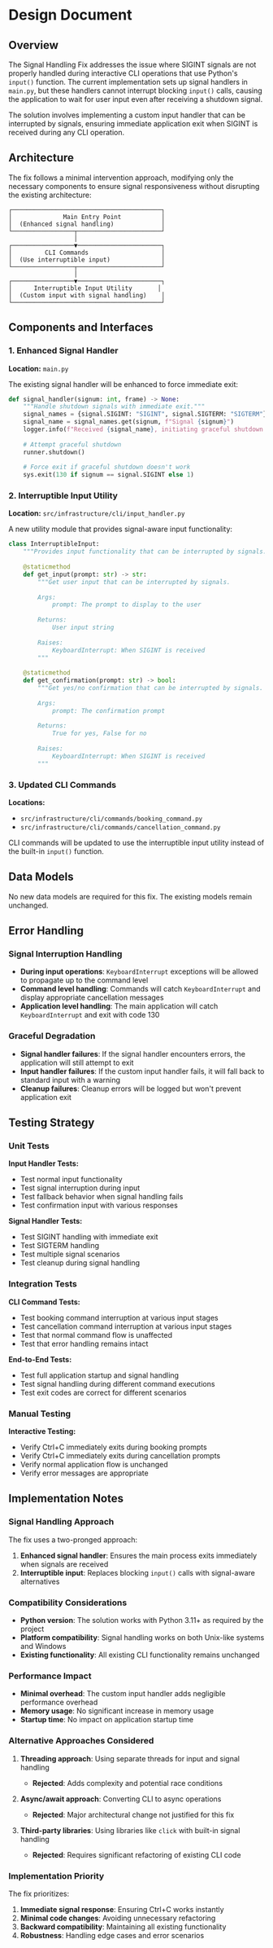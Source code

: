 # Design Document

## Overview

The Signal Handling Fix addresses the issue where SIGINT signals are not properly handled during interactive CLI operations that use Python's `input()` function. The current implementation sets up signal handlers in `main.py`, but these handlers cannot interrupt blocking `input()` calls, causing the application to wait for user input even after receiving a shutdown signal.

The solution involves implementing a custom input handler that can be interrupted by signals, ensuring immediate application exit when SIGINT is received during any CLI operation.

## Architecture

The fix follows a minimal intervention approach, modifying only the necessary components to ensure signal responsiveness without disrupting the existing architecture:

```
┌─────────────────────────────────────────┐
│              Main Entry Point           │
│  (Enhanced signal handling)             │
└─────────────────┬───────────────────────┘
                  │
┌─────────────────▼───────────────────────┐
│         CLI Commands                    │
│  (Use interruptible input)              │
└─────────────────┬───────────────────────┘
                  │
┌─────────────────▼───────────────────────┐
│      Interruptible Input Utility       │
│  (Custom input with signal handling)    │
└─────────────────────────────────────────┘
```

## Components and Interfaces

### 1. Enhanced Signal Handler

**Location:** `main.py`

The existing signal handler will be enhanced to force immediate exit:

```python
def signal_handler(signum: int, frame) -> None:
    """Handle shutdown signals with immediate exit."""
    signal_names = {signal.SIGINT: "SIGINT", signal.SIGTERM: "SIGTERM"}
    signal_name = signal_names.get(signum, f"Signal {signum}")
    logger.info(f"Received {signal_name}, initiating graceful shutdown...")
    
    # Attempt graceful shutdown
    runner.shutdown()
    
    # Force exit if graceful shutdown doesn't work
    sys.exit(130 if signum == signal.SIGINT else 1)
```

### 2. Interruptible Input Utility

**Location:** `src/infrastructure/cli/input_handler.py`

A new utility module that provides signal-aware input functionality:

```python
class InterruptibleInput:
    """Provides input functionality that can be interrupted by signals."""
    
    @staticmethod
    def get_input(prompt: str) -> str:
        """Get user input that can be interrupted by signals.
        
        Args:
            prompt: The prompt to display to the user
            
        Returns:
            User input string
            
        Raises:
            KeyboardInterrupt: When SIGINT is received
        """
        
    @staticmethod
    def get_confirmation(prompt: str) -> bool:
        """Get yes/no confirmation that can be interrupted by signals.
        
        Args:
            prompt: The confirmation prompt
            
        Returns:
            True for yes, False for no
            
        Raises:
            KeyboardInterrupt: When SIGINT is received
        """
```

### 3. Updated CLI Commands

**Locations:** 
- `src/infrastructure/cli/commands/booking_command.py`
- `src/infrastructure/cli/commands/cancellation_command.py`

CLI commands will be updated to use the interruptible input utility instead of the built-in `input()` function.

## Data Models

No new data models are required for this fix. The existing models remain unchanged.

## Error Handling

### Signal Interruption Handling

- **During input operations**: `KeyboardInterrupt` exceptions will be allowed to propagate up to the command level
- **Command level handling**: Commands will catch `KeyboardInterrupt` and display appropriate cancellation messages
- **Application level handling**: The main application will catch `KeyboardInterrupt` and exit with code 130

### Graceful Degradation

- **Signal handler failures**: If the signal handler encounters errors, the application will still attempt to exit
- **Input handler failures**: If the custom input handler fails, it will fall back to standard input with a warning
- **Cleanup failures**: Cleanup errors will be logged but won't prevent application exit

## Testing Strategy

### Unit Tests

**Input Handler Tests:**
- Test normal input functionality
- Test signal interruption during input
- Test fallback behavior when signal handling fails
- Test confirmation input with various responses

**Signal Handler Tests:**
- Test SIGINT handling with immediate exit
- Test SIGTERM handling
- Test multiple signal scenarios
- Test cleanup during signal handling

### Integration Tests

**CLI Command Tests:**
- Test booking command interruption at various input stages
- Test cancellation command interruption at various input stages
- Test that normal command flow is unaffected
- Test that error handling remains intact

**End-to-End Tests:**
- Test full application startup and signal handling
- Test signal handling during different command executions
- Test exit codes are correct for different scenarios

### Manual Testing

**Interactive Testing:**
- Verify Ctrl+C immediately exits during booking prompts
- Verify Ctrl+C immediately exits during cancellation prompts
- Verify normal application flow is unchanged
- Verify error messages are appropriate

## Implementation Notes

### Signal Handling Approach

The fix uses a two-pronged approach:
1. **Enhanced signal handler**: Ensures the main process exits immediately when signals are received
2. **Interruptible input**: Replaces blocking `input()` calls with signal-aware alternatives

### Compatibility Considerations

- **Python version**: The solution works with Python 3.11+ as required by the project
- **Platform compatibility**: Signal handling works on both Unix-like systems and Windows
- **Existing functionality**: All existing CLI functionality remains unchanged

### Performance Impact

- **Minimal overhead**: The custom input handler adds negligible performance overhead
- **Memory usage**: No significant increase in memory usage
- **Startup time**: No impact on application startup time

### Alternative Approaches Considered

1. **Threading approach**: Using separate threads for input and signal handling
   - **Rejected**: Adds complexity and potential race conditions
   
2. **Async/await approach**: Converting CLI to async operations
   - **Rejected**: Major architectural change not justified for this fix
   
3. **Third-party libraries**: Using libraries like `click` with built-in signal handling
   - **Rejected**: Requires significant refactoring of existing CLI code

### Implementation Priority

The fix prioritizes:
1. **Immediate signal response**: Ensuring Ctrl+C works instantly
2. **Minimal code changes**: Avoiding unnecessary refactoring
3. **Backward compatibility**: Maintaining all existing functionality
4. **Robustness**: Handling edge cases and error scenarios